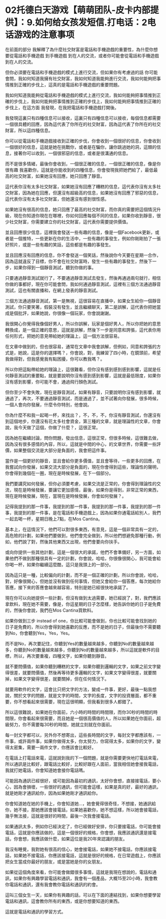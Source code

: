 # 02托德白天游戏【萌萌团队-皮卡内部提供】：9.如何给女孩发短信.打电话：2电话游戏的注意事项

在前面的部分 我解釋了為什麼社交財富是電話和手機遊戲的重要性，為什麼你想要從電話和手機遊戲 到手機遊戲 到在人的交流，或者你可能會從電話和手機遊戲 到在人的交流。

但你必須要在電話和手機遊戲的模式上進行交流，但如果你有考慮過的話 你可能會問，我如何知道我擁有社交財富，我如何知道我能夠進行交流，我如何能夠把事情推到正確的步伐上，這真的是電話和手機遊戲的重要問題。

我如何知道我能夠從電話和手機遊戲的模式上進行交流，我如何能夠把事情推到正確的步伐上，我如何能夠把事情推到正確的步伐上，我如何能夠把事情推到正確的步伐上，在這方面 我發現，在我把電話和手機遊戲打開後。

我發現這裏只有四種信息可以接收，這裏只有四種信息可以接收，每個信息都需要一個很具體的回應，因為這代表了你所在的社交財富，因為這代表了你所在的社交財富，所以這四種信息。

你可以從電話和手機遊戲接收到正確的步伐，你會收到一個很好的信息，你會收到一個很好的信息，這就是她在挑戰你，或者是在騙你，讓你跳過她的洞，這類的信息，接著你可以收到，一個很邪惡的信息，或者是很溝通的信息。

而不是很多情緒，最後你會收到，一個很正確的信息，一個很正確的信息，像是你很有趣 我喜歡你，這就是你能收到的四種信息，你會發現我把她們給了，最低最高的社交財富，如果她沒有回應，她只回應了靜音。

這代表你沒有太多社交財富，如果她沒有回應了糟糕的信息，這代表你沒有太多社交財富，因為她在回應，但還沒有超級高的信息，如果她沒有回應了邪惡的信息，這代表你沒有太多社交財富，但她還沒有感到很性感。

如果她沒有很高的信息，她只回應了最高的社交財富，而你真的需要把這個情況升級，現在你知道你現在在哪裡，你如何回應每個不同的信息，如果你收到靜音，很少社交財富，你需要建立你的社交財富，這代表你需要提供價值。

並且回應很少信息，這裡我會發送一些有趣的信息，像是一個Facebook更新，或者是一個推特，一些更新在你的生活中，一些有趣的事發生，例如你剛剛拍了一張好照片，或是一些有趣的笑話，這些都是有趣的事發生。

並且回應沒有回應的信息，你不會發送一個笑話，然後說你今天要在星期一合作，因為這就違反了目標，你不會在社交財富時，發生一些有趣的事發生，然後下一步，如果你得到一個靜音測試，聽到你做的事。

只要通過靜音測試就行了，不要通過靜音測試去發生，然後再通過兩句就行，相信你做的事都好，現在你可能會問，我如何通過靜音測試，這裡有三個方法通過靜音測試，這也有關直播和，在網上發表的靜音測試。

三個方法通過靜音測試，第一是無視，這很容易在直播中，如果女生給你一個靜音測試，你只要笑著，假裝沒有發生，並且繼續聊天，第二是誤解，這代表你把她當成是個批評，如果她說，你很像一個玩家，你會說謝謝。

我很開心你覺得我像個好男人，所以你誤解，玩家是個好男人，所以你把她的意思轉換成，是一個正確的意思，這就是誤解，然後下一步是同意和誇張，這代表你用任何形式，把她的意見帶給她的理論上，這一個方法很容易。

在文章中做到的，但也很容易，通常在文章中我會誤解，但例如，同意和誇張的方式是，她說，這是你的選擇嗎？，你會說，對，我練習了四小時，在鏡頭前，希望我做得對，但我感覺我有點困擾，你可以教我嗎？。

所以你把這點帶給她的理論上，這很難看，但你沒有感到感到感到影響，這就是任何靜音測試的重要點，就是要說明你沒有感到感到影響，這就是最低限度，如果你沒有感到影響，你可能不會，通過飛行顏色測試。

但你至少不會失敗，現在是靜音測試，如果有靜音，只要說明你沒有感到影響，就通過了，再次，不要通過靜音測試，而是通過了，並不試著向你發展，很多時候，一個人會向你發展，什麼令你特別，他會說。

你為什麼不和我一起喝一杯，來找出？，不，不，不，你沒有靜音測試，你還沒有到這個地步，你還沒有花太多社會資金，第三種的文章，就是理論性的文章，你會說，我今天做了這個，你做了什麼？，這很正常。

因為她在繼續討論，問你問題，發出信息，這很正常，但很多時候，這很難去做，因為沒有很多感情的內容，所以，這就是中間的中心，的文章世界，你需要一些評價，如果整個交流是大部分是負面的，我會把這件事。

當作是一個更好的靜音，並且會給你更多價值，並且會等待，一些更多的回應，在我嘗試向你發展，如果交流大部分是負面的，現在你會得到這些，理論性的聲明，你會得到幾個在一圈，現在是時候發展，在下一個部分。

我們要講究如何發展，但你必須要考慮，如果交流是正常的，你會得到理論性的交流，現在是時候發展，要讓它更加感情，最後，如果你是得到，非常正常的東西，現在是時候發展，現在，當現在是時候發展，你會如何發展？。

記得我提到的那一件事，我提到的那一件事，我提到的那一件事，我提到的那一件事，我提到的那一件事，是在電話和手機遊戲上，因為如果你通電話給別人，我們一起去喝一杯，星期日晚上7點，在Mos Cantina。

基本上，在這情況下，他們可以對很多東西，有意見，這是一個非常具有一定的，高危險的計劃，如果他們要做到，他們會完全做到，所以他們想避免那種行動，例如，他們說了對，然後其他東西又出現，他們會要向你扶手。

或向你提供一些其他計劃，這是一個很大的承諾，他們不會準備好，另一方面，如果他們不做到那種很具有一定的計劃，你會說，哈哈，你很像很開心，我可能會給你喝一杯，如果你繼續這麼酷，這只是我頭上的一部分。

因為這只是一種，比較偏向的計劃，而不是一個正確的計劃，所以你會說，哈哈，對，好像很開心，但她並沒有做到任何事情，但她又會給你一個答應，每次她給你答應，接下來的答應會越來越容易，特別是她已經很快地承諾了。

現在你可以向她提供一些計劃，但沒有做到太過需要，她已經說了，對，我們應該拿飲料，現在她不需要，像是，你這星期的日子怎麼樣，她告訴你她的日子是免費的，然後你會說，我們在Mos Cantina買飲料。

如果你做到三步 instead of one，你比較可能會做到，你也比較可能會找到她的日子是免費的，所以你會得到她喜歡的反應，而不是她的日子，但最後你不需要聽到No，你會聽到Yes，Yes，Yes。

而不是No，再次要記住，你聽到Yes的數量越來越多，你聽到No的數量越來越多，你聽到No的數量越來越多，你聽到No的數量越來越多，所以這就是軟件的目標，所以，再次要重複，四種文字，如果你聽到靜音。

就不要問價值，如果你聽到糟糕的文字，如果你聽到邏輯的文字，如果之前文字變得很差，就要問價值，然後再等待更多邏輯的文字，如果文字變得很差，就要關掉，如果文字變得很差，就要關掉，但在任何情況下。

就要用軟件的文字，這會比只把文字的方法，變成一件事，更好，最後一點我想說，關於文字的問題，就是文字的時間，文字的長度，文字的投資層面，都不重要，你不想看起來很需要，現在這很明顯，但我看到很多人都錯了。

所以這很難說，如果她在你面前，六小時的時間的時間限，而你30秒的時間的時間限，你會看起來很需要，而且她是一個很高價值的人，所以如果她在你面前，超級努力，你不需要每30秒的時間，她就立刻就在你面前。

每一封文字都可以，另外你不想寄出，這些長時間的文字，每封文字都應該有，一件事，或許兩件事，如果你做得太多，你太努力，你寫得太多，如果你的文字，變得太密集，需要一兩件文字，你應該會比較好。

在電話上打電話來電，這就說到我的下一個問題，就是你需要更快地打電話來電，所以通訊是比較好，跟電話比較好，比較好跟在人面前，當我相信她會接我電話，我就打她電話，你會知道她會接你電話嗎。

可能因為通訊已經很好，或可能因為最初的通訊，太好你會想，直接接電話，要小心，因為會損壞，一些很好的通訊，但可能會這樣，如果是真的好，最好的通訊，就是她剛才通訊給你，因為如果她剛才通訊給你。

你會知道她在她的手機上，你會知道她…，她會覺得很奇怪，不想接，她通訊給你，她不接，那她應該會接電話，如果她喜歡你，她不想這樣，所以她會接電話，幾乎無法接，這就是很好的時間，最後一次我會接電話。

如果通訊太多，例如你已經決定了，你已經做好安排，你只要接電話，你可能會接電話，這就是你應該做的，這是一個很好的規格，你會想，我應該通訊還是接電話，你會想，我應該做什麼，如果這位是我20年來認識的朋友。

我沒有睡覺，我對她有很高的信心，她會接電話，如果她不接電話，你應該接電話，如果她不接電話，你應該接電話，這就是很好的規格，在日常遊戲上，你應該把女生當成你最好的朋友，或是當她是你的女朋友。

如果從這個角度來看，你可能會做錯很多事情，這就是我現在想說的，電話和通訊，如果你有興趣學習電話和通訊，我會有一個產品，大概15至20小時，我會教你電話和通訊，還有我會教你電話和通訊的約會。

這叫三個女生一天，如果你有興趣的話，可以在下面的連結找到，如果你想要學習電話和通訊，這會教你所有的東西，或是你想要知道的東西。

這就是電話和通訊的學習方式。